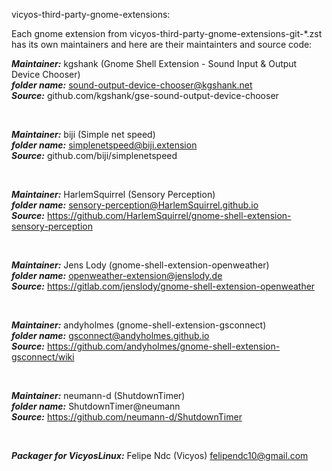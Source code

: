vicyos-third-party-gnome-extensions:

 Each gnome extension from vicyos-third-party-gnome-extensions-git-*.zst 
has its own maintainers and here are their maintainters and source code:


***Maintainer:*** kgshank (Gnome Shell Extension - Sound Input & Output Device Chooser) <br />
***folder name:*** sound-output-device-chooser@kgshank.net <br />
***Source:*** github.com/kgshank/gse-sound-output-device-chooser <br />

<br />

***Maintainer:*** biji (Simple net speed) <br />
***folder name:*** simplenetspeed@biji.extension <br />
***Source:*** github.com/biji/simplenetspeed <br />

<br />

***Maintainer:*** HarlemSquirrel (Sensory Perception) <br />
***folder name:*** sensory-perception@HarlemSquirrel.github.io <br />
***Source:*** https://github.com/HarlemSquirrel/gnome-shell-extension-sensory-perception <br />

<br />

***Maintainer:*** Jens Lody (gnome-shell-extension-openweather) <br />
***folder name:*** openweather-extension@jenslody.de <br />
***Source:*** https://gitlab.com/jenslody/gnome-shell-extension-openweather <br />

<br />

***Maintainer:*** andyholmes (gnome-shell-extension-gsconnect) <br />
***folder name:*** gsconnect@andyholmes.github.io <br />
***Source:*** https://github.com/andyholmes/gnome-shell-extension-gsconnect/wiki <br />

<br />

***Maintainer:*** neumann-d (ShutdownTimer) <br />
***folder name:*** ShutdownTimer@neumann <br />
***Source:*** https://github.com/neumann-d/ShutdownTimer <br />

<br />

***Packager for VicyosLinux:*** Felipe Ndc (Vicyos) <felipendc10@gmail.com> <br />
